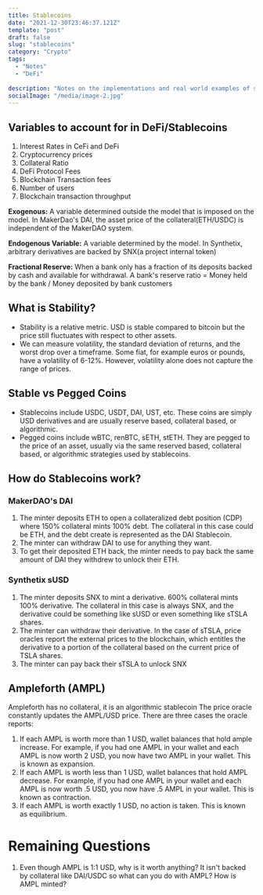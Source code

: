 ```yaml
---
title: Stablecoins
date: "2021-12-30T23:46:37.121Z"
template: "post"
draft: false
slug: "stablecoins"
category: "Crypto"
tags:
  - "Notes"
  - "DeFi"
  
description: "Notes on the implementations and real world examples of stablecoins"
socialImage: "/media/image-2.jpg"
---
```


## Variables to account for in DeFi/Stablecoins
1. Interest Rates in CeFi and DeFi
2. Cryptocurrency prices
3. Collateral Ratio
4. DeFi Protocol Fees
5. Blockchain Transaction fees
6. Number of users
7. Blockchain transaction throughput

**Exogenous:** A variable determined outside the model that is imposed on the model. In MakerDao's DAI, the asset price of the collateral(ETH/USDC) is independent of the MakerDAO system.

**Endogenous Variable:** A variable determined by the model. In Synthetix, arbitrary derivatives are backed by SNX(a project internal token)

**Fractional Reserve:** When a bank only has a fraction of its deposits backed by cash and available for withdrawal. A bank's reserve ratio = Money held by the bank / Money deposited by bank customers

## What is Stability?
  - Stability is a relative metric. USD is stable compared to bitcoin but the price still fluctuates with respect to other assets.
  - We can measure volatility, the standard deviation of returns, and the worst drop over a timeframe. Some fiat, for example euros or pounds, have a volatility of 6-12%. However, volatility alone does not capture the range of prices.

## Stable vs Pegged Coins
  - Stablecoins include USDC, USDT, DAI, UST, etc. These coins are simply USD derivatives and are usually reserve based, collateral based, or algorithmic.
  - Pegged coins include wBTC, renBTC, sETH, stETH. They are pegged to the price of an asset, usually via the same reserved based, collateral based, or algorithmic strategies used by stablecoins.

## How do Stablecoins work?

### MakerDAO's DAI
1. The minter deposits ETH to open a collateralized debt position (CDP) where 150% collateral mints 100% debt. The collateral in this case could be ETH, and the debt create is represented as the DAI Stablecoin.
2. The minter can withdraw DAI to use for anything they want.
3. To get their deposited ETH back, the minter needs to pay back the same amount of DAI they withdrew to unlock their ETH.

### Synthetix sUSD
1. The minter deposits SNX to mint a derivative. 600% collateral mints 100% derivative. The collateral in this case is always SNX, and the derivative could be something like sUSD or even something like sTSLA shares.
2. The minter can withdraw their derivative. In the case of sTSLA, price oracles report the external prices to the blockchain, which entitles the derivative to a portion of the collateral based on the current price of TSLA shares.
3. The minter can pay back their sTSLA to unlock SNX

## Ampleforth (AMPL)
Ampleforth has no collateral, it is an algorithmic stablecoin
The price oracle constantly updates the AMPL/USD price. There are three cases the oracle reports:
1. If each AMPL is worth more than 1 USD, wallet balances that hold ample increase. For example, if you had one AMPL in your wallet and each AMPL is now worth 2 USD, you now have two AMPL in your wallet. This is known as expansion.
2. If each AMPL is worth less than 1 USD, wallet balances that hold AMPL decrease. For example, if you had one AMPL in your wallet and each AMPL is now worth .5 USD, you now have .5 AMPL in your wallet. This is known as contraction.
3. If each AMPL is worth exactly 1 USD, no action is taken. This is known as equilibrium.

# Remaining Questions
1. Even though AMPL is 1:1 USD, why is it worth anything? It isn't backed by collateral like DAI/USDC so what can you do with AMPL? How is AMPL minted?
